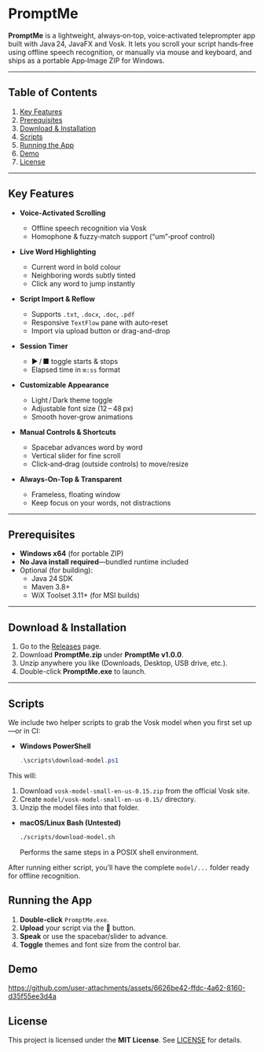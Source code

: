# PromptMe

**PromptMe** is a lightweight, always‑on‑top, voice‑activated teleprompter app built with Java 24, JavaFX and Vosk. It lets you scroll your script hands‑free using offline speech recognition, or manually via mouse and keyboard, and ships as a portable App‑Image ZIP for Windows.

---

## Table of Contents

1. [Key Features](#key-features)  
2. [Prerequisites](#prerequisites)  
3. [Download & Installation](#download--installation)  
4. [Scripts](#scripts)  
5. [Running the App](#running-the-app)
6. [Demo](#demo)
7. [License](#license)  

---

## Key Features

- **Voice‑Activated Scrolling**  
  - Offline speech recognition via Vosk  
  - Homophone & fuzzy‑match support (“um”‑proof control)  

- **Live Word Highlighting**  
  - Current word in bold colour  
  - Neighboring words subtly tinted  
  - Click any word to jump instantly  

- **Script Import & Reflow**  
  - Supports `.txt`, `.docx`, `.doc`, `.pdf`  
  - Responsive `TextFlow` pane with auto‑reset  
  - Import via upload button or drag-and-drop

- **Session Timer**  
  - ▶︎ / ■ toggle starts & stops  
  - Elapsed time in `m:ss` format  

- **Customizable Appearance**  
  - Light / Dark theme toggle  
  - Adjustable font size (12 – 48 px)  
  - Smooth hover‑grow animations  

- **Manual Controls & Shortcuts**  
  - Spacebar advances word by word  
  - Vertical slider for fine scroll  
  - Click‑and‑drag (outside controls) to move/resize  

- **Always‑On‑Top & Transparent**  
  - Frameless, floating window  
  - Keep focus on your words, not distractions  

---

## Prerequisites

- **Windows x64** (for portable ZIP)  
- **No Java install required**—bundled runtime included  
- Optional (for building):  
  - Java 24 SDK  
  - Maven 3.8+  
  - WiX Toolset 3.11+ (for MSI builds)  

---

## Download & Installation

1. Go to the [Releases](https://github.com/Aboody03/PromptMe/releases) page.  
2. Download **PromptMe.zip** under **PromptMe v1.0.0**.  
3. Unzip anywhere you like (Downloads, Desktop, USB drive, etc.).
4. Double-click **PromptMe.exe** to launch.

---

## Scripts

We include two helper scripts to grab the Vosk model when you first set up—or in CI:

- **Windows PowerShell**  
  ```powershell
  .\scripts\download-model.ps1
  ```

This will:
  1. Download `vosk-model-small-en-us-0.15.zip` from the official Vosk site.
  2. Create `model/vosk-model-small-en-us-0.15/` directory.
  3. Unzip the model files into that folder.

- **macOS/Linux Bash (Untested)**
  ```bash
  ./scripts/download-model.sh
  ```
  Performs the same steps in a POSIX shell environment.

After running either script, you’ll have the complete `model/...` folder ready for offline recognition.

## Running the App
1. **Double‑click** `PromptMe.exe`.
2. **Upload** your script via the 📂 button.
3. **Speak** or use the spacebar/slider to advance.
4. **Toggle** themes and font size from the control bar.

## Demo

https://github.com/user-attachments/assets/6626be42-ffdc-4a62-8160-d35f55ee3d4a

## License
This project is licensed under the **MIT License**.
See [LICENSE](https://github.com/Aboody03/PromptMe/blob/main/LICENSE) for details.
